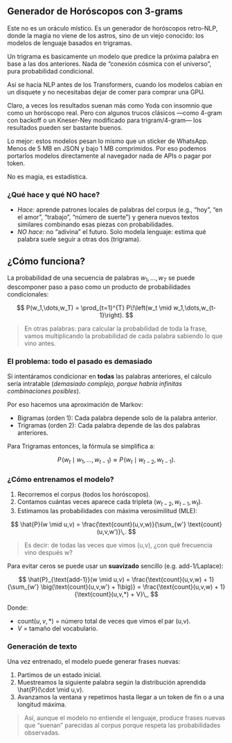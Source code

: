 ## Generador de Horóscopos con 3-grams

Este no es un oráculo místico. Es un generador de horóscopos retro-NLP, donde la magia no viene de los astros, sino de un viejo conocido: los modelos de lenguaje basados en trigramas.

Un trigrama es basicamente un modelo que predice la próxima palabra en base a las dos anteriores. Nada de “conexión cósmica con el universo”, pura probabilidad condicional. 

Así se hacía NLP antes de los Transformers, cuando los modelos cabían en un disquete y no necesitabas dejar de comer para comprar una GPU.

Claro, a veces los resultados suenan más como Yoda con insomnio que como un horóscopo real. Pero con algunos trucos clásicos —como 4-gram con backoff o un Kneser-Ney modificado para trigram/4-gram— los resultados pueden ser bastante buenos.

Lo mejor: estos modelos pesan lo mismo que un sticker de WhatsApp. Menos de 5 MB en JSON y bajo 1 MB comprimidos. Por eso podemos portarlos modelos directamente al navegador nada de APIs o pagar por token.

No es magia, es estadística.

### ¿Qué hace y qué NO hace?
- *Hace:* aprende patrones locales de palabras del corpus (e.g., “hoy”, “en el amor”, “trabajo”, “número de suerte”) y genera nuevos textos similares combinando esas piezas con probabilidades.
- *NO hace:* no “adivina” el futuro. Solo modela lenguaje: estima qué palabra suele seguir a otras dos (trigrama).

## ¿Cómo funciona?

La probabilidad de una secuencia de palabras $w_1, \dots, w_T$ se puede descomponer paso a paso como un producto de probabilidades condicionales:

$$
P(w_1,\dots,w_T) = \prod_{t=1}^{T} P\!\left(w_t \mid w_1,\dots,w_{t-1}\right).
$$

> En otras palabras: para calcular la probabilidad de toda la frase, vamos multiplicando la probabilidad de cada palabra sabiendo lo que vino antes.

### El problema: todo el pasado es demasiado

Si intentáramos condicionar en **todas** las palabras anteriores, el cálculo sería intratable (_demasiado complejo, porque habría infinitas combinaciones posibles_).

Por eso hacemos una aproximación de Markov:
- Bigramas (orden 1): Cada palabra depende solo de la palabra anterior.
- Trigramas (orden 2): Cada palabra depende de las dos palabras anteriores.

Para Trigramas entonces, la fórmula se simplifica a:

$$
P\!\left(w_t \mid w_1,\dots,w_{t-1}\right) \approx P\!\left(w_t \mid w_{t-2}, w_{t-1}\right).
$$

### ¿Cómo entrenamos el modelo?

1.	Recorremos el corpus (todos los horóscopos).
2.	Contamos cuántas veces aparece cada tripleta $(w_{t-2}, w_{t-1}, w_t)$.
3.	Estimamos las probabilidades con máxima verosimilitud (MLE):


$$
\hat{P}(w \mid u,v) = \frac{\text{count}(u,v,w)}{\sum_{w'} \text{count}(u,v,w')}\,.
$$

> Es decir: de todas las veces que vimos (u,v), ¿con qué frecuencia vino después w?

Para evitar ceros se puede usar un **suavizado** sencillo (e.g. add-1/Laplace):

$$
\hat{P}_{\text{add-1}}(w \mid u,v) = \frac{\text{count}(u,v,w) + 1}{\sum_{w'} \big(\text{count}(u,v,w') + 1\big)} = \frac{\text{count}(u,v,w) + 1}{\text{count}(u,v,*) + V}\,,
$$

Donde:
- $\text{count}(u,v,*)$ = número total de veces que vimos el par (u,v).
- $V$ = tamaño del vocabulario.

### Generación de texto

Una vez entrenado, el modelo puede generar frases nuevas:
1.	Partimos de un estado inicial.
2.	Muestreamos la siguiente palabra según la distribución aprendida \hat{P}(\cdot \mid u,v).
3.	Avanzamos la ventana y repetimos hasta llegar a un token de fin o a una longitud máxima.

> Así, aunque el modelo no entiende el lenguaje, produce frases nuevas que “suenan” parecidas al corpus porque respeta las probabilidades observadas.
